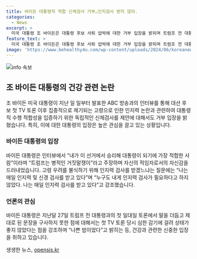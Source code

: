 ```yaml
---
title: 바이든 대통령직 적합 신체검사 거부…인지검사 받지 않아.
categories:
  - News
excerpt: >
  미국 대통령 조 바이든은 대통령 후보 사퇴 압박에 대한 거부 입장을 밝히며 트럼프 전 대통령을 이길 최고의 후보라고 주장했다. 또한, 고령으로 인한 인지력 논란과 관련해 독립적인 신체검사 제안에 거부 의사를 밝히면서 자신의 대통령직 적합성을 강조했다. 이에 대한 논란은 첫 TV 토론 이후 더 커졌고, 그의 건강 상태와 인지력에 대한 우려가 증폭되고 있다.
feature_text: >
  미국 대통령 조 바이든은 대통령 후보 사퇴 압박에 대한 거부 입장을 밝히며 트럼프 전 대통령을 이길 최고의 후보라고 주장했다. 또한, 고령으로 인한 인지력 논란과 관련해 독립적인 신체검사 제안에 거부 의사를 밝히면서 자신의 대통령직 적합성을 강조했다. 이에 대한 논란은 첫 TV 토론 이후 더 커졌고, 그의 건강 상태와 인지력에 대한 우려가 증폭되고 있다.
image: 'https://www.behealthy4u.com/wp-content/uploads/2024/06/koreanews.jpg'
---
```


<p><img src="https://www.behealthy4u.com/wp-content/uploads/2024/06/koreanews.jpg" alt="info 속보" /></p>

<h2 data-ke-size="size26">조 바이든 대통령의 건강 관련 논란</h2>

<p data-ke-size="size16">조 바이든 미국 대통령이 지난 일 일부터 발표한 ABC 방송과의 인터뷰를 통해 대선 후보 첫 TV 토론 이후 집중적으로 제기되는 고령으로 인한 인지력 논란과 관련하여 대통령직 수행 적합성을 입증하기 위한 독립적인 신체검사를 제안에 대해서도 거부 입장을 밝혔습니다. 특히, 이에 대한 대통령의 입장은 높은 관심을 끌고 있는 상황입니다.</p>

<h3><b>바이든 대통령의 입장</b></h3>

<p data-ke-size="size16">바이든 대통령은 인터뷰에서 “내가 이 선거에서 승리해 대통령이 되기에 가장 적합한 사람”이라며 “트럼프는 병적인 거짓말쟁이”라고 주장하며 자신의 적임자로서의 자신감을 드러내었습니다. 고령 우려를 불식하기 위해 인지력 검사를 받겠느냐는 질문에는 “나는 매일 인지력 및 신경 검사를 받고 있다”며 “누구도 내게 인지력 검사가 필요하다고 하지 않았다. 나는 매일 인지력 검사를 받고 있다”고 강조했습니다.</p>

<h3><b>언론의 관심</b></h3>

<p data-ke-size="size16">바이든 대통령은 지난달 27일 트럼프 전 대통령과의 첫 일대일 토론에서 말을 더듬고 제대로 된 문장을 구사하지 못한 점에 대해서는 첫 TV 토론 당시 심한 감기에 걸려 상태가 좋지 않았다는 점을 강조하며 “나쁜 밤이었다”고 밝히는 등, 건강과 관련한 신중한 입장을 취하고 있습니다.</p>
생생한 뉴스, <a href="https://opensis.kr" rel="dofollow">opensis.kr</a>


